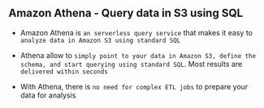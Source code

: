 ## Amazon Athena - Query data in S3 using SQL

- Amazon Athena is `an serverless query service` that makes it easy to `analyze data in Amazon S3 using standard SQL`

- Athena allow to `simply point to your data in Amazon S3, define the schema, and start querying using standard SQL`. Most results are `delivered within seconds`

- With Athena, there is `no need for complex ETL jobs` to prepare your data for analysis

